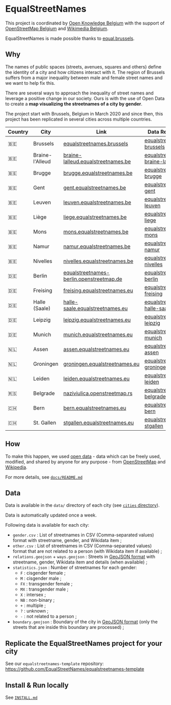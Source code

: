 # EqualStreetNames

This project is coordinated by [Open Knowledge Belgium](https://openknowledge.be/)
with the support of [OpenStreetMap Belgium](https://openstreetmap.be/) and [Wikimedia Belgium](https://wikimedia.be/).

EqualStreetNames is made possible thanks to [equal.brussels](http://equal.brussels/).

## Why

The names of public spaces (streets, avenues, squares and others) define the identity of a city and how citizens interact with it. The region of Brussels suffers from a major inequality between male and female street names and we want to help fix this.

There are several ways to approach the inequality of street names and leverage a positive change in our society. Ours is with the use of Open Data to create a **map visualizing the streetnames of a city by gender**.

The project start with Brussels, Belgium in March 2020 and since then, this project has been replicated in several cities across multiple countries.

| Country | City            | Link                                                                                          | Data Repository                                                                                        | Maintainer                                                    |
|---------|-----------------|-----------------------------------------------------------------------------------------------|--------------------------------------------------------------------------------------------------------|---------------------------------------------------------------|
| 🇧🇪    | Brussels        | [equalstreetnames.brussels](https://equalstreetnames.brussels/)                               | [equalstreetnames-brussels](https://github.com/EqualStreetNames/equalstreetnames-brussels)             | [@jbelien](https://github.com/jbelien/)                       |
| 🇧🇪    | Braine-l'Alleud | [braine-lalleud.equalstreetnames.be](https://braine-lalleud.equalstreetnames.be/)             | [equalstreetnames-braine-lalleud](https://github.com/EqualStreetNames/equalstreetnames-braine-lalleud) | [@eMerzh](https://github.com/eMerzh/)                         |
| 🇧🇪    | Brugge          | [brugge.equalstreetnames.be](https://brugge.equalstreetnames.be/)                             | [equalstreetnames-brugge](https://github.com/EqualStreetNames/equalstreetnames-brugge)                 |                                                               |
| 🇧🇪    | Gent            | [gent.equalstreetnames.be](https://gent.equalstreetnames.be/)                                 | [equalstreetnames-gent](https://github.com/EqualStreetNames/equalstreetnames-gent)                     |                                                               |
| 🇧🇪    | Leuven          | [leuven.equalstreetnames.be](https://leuven.equalstreetnames.be)                              | [equalstreetnames-leuven](https://github.com/EqualStreetNames/equalstreetnames-leuven)                 |                                                               |
| 🇧🇪    | Liège           | [liege.equalstreetnames.be](https://liege.equalstreetnames.be/)                               | [equalstreetnames-liege](https://github.com/EqualStreetNames/equalstreetnames-liege)                   |                                                               |
| 🇧🇪    | Mons            | [mons.equalstreetnames.be](https://mons.equalstreetnames.be/)                                 | [equalstreetnames-mons](https://github.com/EqualStreetNames/equalstreetnames-mons)                     |                                                               |
| 🇧🇪    | Namur           | [namur.equalstreetnames.be](https://namur.equalstreetnames.be/)                               | [equalstreetnames-namur](https://github.com/EqualStreetNames/equalstreetnames-namur)                   |                                                               |
| 🇧🇪    | Nivelles        | [nivelles.equalstreetnames.be](https://nivelles.equalstreetnames.be/)                         | [equalstreetnames-nivelles](https://github.com/EqualStreetNames/equalstreetnames-nivelles)             |                                                               |
| 🇩🇪    | Berlin          | [equalstreetnames-berlin.openstreetmap.de](https://equalstreetnames-berlin.openstreetmap.de/) | [equalstreetnames-berlin](https://github.com/EqualStreetNames/equalstreetnames-berlin)                 | [@gislars](https://github.com/gislars/)                       |
| 🇩🇪    | Freising        | [freising.equalstreetnames.eu](https://freising.equalstreetnames.eu/)                         | [equalstreetnames-freising](https://github.com/EqualStreetNames/equalstreetnames-freising)             | [@zorae](https://github.com/zorae/)                           |
| 🇩🇪    | Halle (Saale)   | [halle-saale.equalstreetnames.eu](https://halle-saale.equalstreetnames.eu/)                   | [equalstreetnames-halle-saale](https://github.com/EqualStreetNames/equalstreetnames-halle-saale)       | [@hjoertel](https://github.com/hjoertel/)                     |
| 🇩🇪    | Leipzig         | [leipzig.equalstreetnames.eu](https://leipzig.equalstreetnames.eu/)                           | [equalstreetnames-leipzig](https://github.com/EqualStreetNames/equalstreetnames-leipzig)               | [@imlabormitlea-code](https://github.com/imlabormitlea-code/) |
| 🇩🇪    | Munich          | [munich.equalstreetnames.eu](https://munich.equalstreetnames.eu/)                             | [equalstreetnames-munich](https://github.com/EqualStreetNames/equalstreetnames-munich)                 | [@ynux](https://github.com/ynux/)                             |
| 🇳🇱    | Assen           | [assen.equalstreetnames.eu](https://assen.equalstreetnames.eu/)                               | [equalstreetnames-assen](https://github.com/EqualStreetNames/equalstreetnames-assen)                   | [@robinlinde](https://github.com/robinlinde/)                 |
| 🇳🇱    | Groningen       | [groningen.equalstreetnames.eu](https://groningen.equalstreetnames.eu/)                       | [equalstreetnames-groningen](https://github.com/EqualStreetNames/equalstreetnames-groningen)           | [@robinlinde](https://github.com/robinlinde/)                 |
| 🇳🇱    | Leiden          | [leiden.equalstreetnames.eu](https://leiden.equalstreetnames.eu/)                             | [equalstreetnames-leiden](https://github.com/EqualStreetNames/equalstreetnames-leiden)                 | [@RMHogervorst](https://github.com/RMHogervorst/)             |
| 🇷🇸    | Belgrade        | [naziviulica.openstreetmap.rs](https://naziviulica.openstreetmap.rs/)                         | [equalstreetnames-belgrade](https://github.com/EqualStreetNames/equalstreetnames-belgrade)             | [@stalker314314](https://github.com/stalker314314/)           |
| 🇨🇭    | Bern            | [bern.equalstreetnames.eu](https://bern.equalstreetnames.eu/)                                 | [equalstreetnames-bern](https://github.com/EqualStreetNames/equalstreetnames-bern)                     | [@habi](https://github.com/habi/)                             |
| 🇨🇭    | St. Gallen      | [stgallen.equalstreetnames.eu](https://stgallen.equalstreetnames.eu/)                         | [equalstreetnames-stgallen](https://github.com/EqualStreetNames/equalstreetnames-stgallen)             | [@1-Byte](https://github.com/1-Byte/)                         |

## How

To make this happen, we used [open data](http://opendefinition.org/) - data which can be freely used, modified, and shared by anyone for any purpose - from [OpenStreetMap](https://openstreetmap.org/) and [Wikipedia](https://www.wikipedia.org/).

For more details, see [`docs/README.md`](./docs/README.md)

## Data

Data is available in the `data/` directory of each city (see [`cities` directory](https://github.com/EqualStreetNames/equalstreetnames/tree/master/cities)).

Data is automatically updated once a week.

Following data is available for each city:

- `gender.csv` : List of streetnames in CSV (Comma-separated values) format with streetname, gender, and Wikidata item ;
- `other.csv` : List of streetnames in CSV (Comma-separated values) format that are not related to a person (with Wikidata item if available) ;
- `relations.geojson` + `ways.geojson` : Streets in [GeoJSON format](https://geojson.org/) with streetname, gender, Wikidata item and details (when available) ;
- `statistics.json` : Number of streetnames for each gender:
  - `F` : cisgender female ;
  - `M` : cisgender male ;
  - `FX` : transgender female ;
  - `MX` : transgender male ;
  - `X` : intersex ;
  - `NB` : non-binary ;
  - `+` : multiple ;
  - `?` : unknown ;
  - `-` : not related to a person ;
- `boundary.geojson` : Boundary of the city in [GeoJSON format](https://geojson.org/) (only the streets that are inside this boundary are processed) ;

## Replicate the EqualStreetNames project for your city

See our `equalstreetnames-template` repository: <https://github.com/EqualStreetNames/equalstreetnames-template>

## Install & Run locally

See [`INSTALL.md`](./INSTALL.md)
